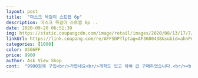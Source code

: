 ```yaml
---
layout: post 
title:  "마스크 목걸이 스트랩 6p" 
description: 마스크 목걸이 스트랩 6p ..
date: 2020-09-20 06:51:39 
img: https://static.coupangcdn.com/image/retail/images/2020/08/13/17/7/ce496e8b-833e-4a35-b501-f5fe8b468e02.jpg 
linkUrl: https://link.coupang.com/re/AFFSDP?lptag=AF3600438&subid=ahnPublicAsk&pageKey=1956791903&itemId=3325039112&vendorItemId=71311892634&traceid=V0-113-91552a9cfae75deb 
categories: [1008] 
color: A566FF 
price: 9900 
author: Ask View Shop 
cont:  "9900원에 구입<br/>가볍네요<br/>개학도 있고 하여 급 구매하였습니다.<br/><br/>끈 길이 및넓이도 좋이요ㆍ강추입니다<br/>다만, 여러가지 섞인 색상은 품절이라 연두색 선택했는데, 물건 많이 올려주세요^^<br/>똑딱이가 깔끔해 보이긴 하지만 내구성이 좀 떨어진다하여 고리로 선택했는데 무겁지 않고 딱 좋습니다.<br/><br/>로켓배송에 무료배송이라 가격 또한 저렴하네요.<br/>^^<br/>비싼감이 있지만 컬러도 예쁘고 제품도 탄탄하니 맘에 들어요 ^^<br/>스트랩은 필수가 아닌가 싶네요... <br/><br/>실내에서도 하루종일 마스크는 요즘 같을때<br/>어른ㆍ아이 한테 싸이즈 다 좋으네요<br/>우리가족 모두 사용하고 부모님도 드릴거라 구매의사 더 있습니다.<br/><br/>유치원가는 6세 아이를 위해 구입했어요<br/>타사이트에서 배송이 넘 오래 걸리는 문구를 보고 요제품 선택했구요... <br/><br/>혹시 짧을까 걱정했는데 저희 가족에게는 길이감이 딱 적당합니다.<br/><br/>후쿠단추는 사용하기불편하고 잘 망가져서 고리로샀더니 아주좋아요ㆍ<br/>" 
---
```

